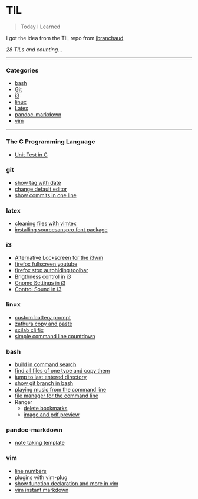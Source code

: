 # TIL

> Today I Learned

I got the idea from the TIL repo from  [jbranchaud](https://github.com/jbranchaud/til)

_28 TILs and counting..._

---

### Categories
* [bash](#bash)
* [Git](#git)
* [i3](#i3)
* [linux](#linux)
* [Latex](#Latex)
* [pandoc-markdown](#pandoc-markdown)
* [vim](#vim)

---
### The C Programming Language

- [Unit Test in C](c/simple_unit_tests_in_c.md)

### git

- [show tag with date](git/show_tag_with_date.md)
- [change default editor](git/change_default_editor.md)
- [show commits in one line](git/show_commits_one_line.md)


### latex

- [cleaning files with vimtex](latex/cleaning_files_with_vimtex.md)
- [installing sourcesanspro font package](latex/installing_sourcesanspro_font_package.md)

### i3

- [Alternative Lockscreen for the i3wm](i3/alternative_lockscreen_betterlockscreen.md)
- [firefox fullscreen youtube](i3/firefox_fullscreen_youtube.md)
- [firefox stop autohiding toolbar](i3/firefox_stop_autohiding_toolbar.md)
- [Brigthness control in i3](i3/brightness_control.md)
- [Gnome Settings in i3](i3/gnome_settings_in_i3.md)
- [Control Sound in i3](i3/sound_control_in_i3.md)

### linux

- [custom battery prompt](linux/custom_battery_prompt.md)
- [zathura copy and paste](linux/zathura_copy_paste.md)
- [scilab cli fix](linux/scilab_cli_fix.md)
- [simple command line countdown](linux/simple_command_line_countdown.md)

### bash

- [build in command search](bash/build_in_command_search.md)
- [find all files of one type and copy them](bash/find_all_file_of_type_and_copy.md)
- [jump to last entered directory](bash/jump_to_last_directory.md)
- [show git branch in bash](bash/show_git_branch_in_bash.md)
- [playing music from the command line](bash/playing_music_from_command_line.md)
- [file manager for the command line](bash/file_manager_for_the_command_line.md)
- Ranger
	- [delete bookmarks](bash/ranger_delete_bookmark.md)
	- [image and pdf preview](bash/ranger_image_and_pdf_preview.md)

### pandoc-markdown

- [note taking template](pandoc-markdown/note_taking_template.md)

### vim

- [line numbers](vim/line_numbers.md)
- [plugins with vim-plug](vim/plugins_with_vim-plug.md)
- [show function declaration and more in vim](vim/show_function_declarations.md)
- [vim instant markdown](vim/vim_instant_markdown.md)
